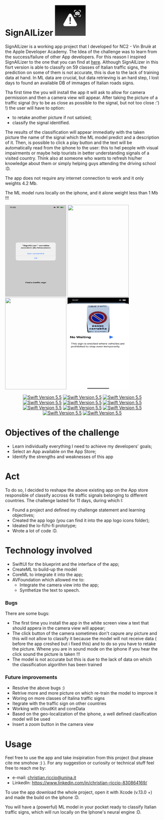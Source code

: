 # SignAILizer <img src="https://github.com/christianriccio/SignAILizer/blob/main/Detect Road Siagn/AppIcon.appiconset/settings87.png" width="100" height="100"> 

SignAILizer is a working app project that I developed for NC2 - Vin Brulè at the Apple Developer Academy. The Idea of the challenge was to learn from the success/failure of other App developers. For this reason I inspired SignAILizer to the one that you can find at [here](https://apps.apple.com/it/app/detect-road-sign/id1561498437). Although SignAILizer in this fisrt version is able to classify on 59 classes of Italian traffic signs, the prediction on some of them is not accurate, this is due to the lack of training data at hand. In ML data are crucial, but data retrieving is an hard step, I lost days to found an available DB of immages of Italian roads signs.

Tha first time the you will install the app it will ask to allow for camera permission and then a camera view will appear. After taking the picture of a traffic signal (try to be as close as possible to the signal, but not too close :') !) the user will have to option:
- to retake another picture if not satisied;
- classify the signal identified.

The results of the classification will appear immediatly with the taken picture the name of the signal which the ML model predict and a description of it. Then, is possible to click a play button and the text will be automatically read from the iphone to the user: this to hel people with visual impairments or maybe help tourists in better understanding signals of a visited country. Think also at someone who wants to refresh his/her knowledge about them or simply helping guys attending the driving school :D. 

The app does not require any internet connection to work and it only weights 4.2 Mb.

The ML model runs locally on the iphone, and it alone weight less than 1 Mb !!!

<img src="https://github.com/christianriccio/SignAILizer/blob/main/IMG_0027.PNG" width="200" height="300"> <img src="https://github.com/christianriccio/SignAILizer/blob/main/IMG_0032 2.PNG" width="200" height="300">  <img src="https://github.com/christianriccio/SignAILizer/blob/main/IMG_0033.PNG" width="200" height="300">  <img src="https://github.com/christianriccio/SignAILizer/blob/main/IMG_0034 2.PNG" width="200" height="300">

<p align="center">

<a href="#" alt="Swift Version">
        <img src="https://img.shields.io/static/v1?label=Framework%20Version&message=AVFoundation&color=brightgreen&logo=swift" alt="Swift Version 5.5"></a>

<a href="#" alt="Swift Version">
        <img src="https://img.shields.io/static/v1?label=BDesigned for %20Version&message=IPhone&color=brightgreen&logo=swift" alt="Swift Version 5.5"></a>
        
<a href="#" alt="Swift Version">
        <img src="https://img.shields.io/static/v1?label=Built for %20Version&message=iOS15&color=brightgreen&logo=swift" alt="Swift Version 5.5"></a>

<a href="#" alt="Swift Version">
        <img src="https://img.shields.io/static/v1?label=Swift%20Version&message=5.5&color=brightgreen&logo=swift" alt="Swift Version 5.5"></a>
        
<a href="#" alt="Swift Version">
        <img src="https://img.shields.io/static/v1?label=Xcode%20Version&message=13.0+&color=brightgreen&logo=swift" alt="Swift Version 5.5"></a>

<a href="#" alt="Swift Version">
        <img src="https://img.shields.io/static/v1?label=Framework%20Version&message=AVFoundation&color=brightgreen&logo=swift" alt="Swift Version 5.5"></a>
        
<a href="#" alt="Swift Version">
        <img src="https://img.shields.io/static/v1?label=Framework%20Version&message=CreateML&color=brightgreen&logo=swift" alt="Swift Version 5.5"></a>

<a href="#" alt="Swift Version">
        <img src="https://img.shields.io/static/v1?label=Framework%20Version&message=CoreML&color=brightgreen&logo=swift" alt="Swift Version 5.5"></a>
        
<a href="#" alt="Swift Version">
        <img src="https://img.shields.io/static/v1?label=Framework%20Version&message=SwiftUI&color=brightgreen&logo=swift" alt="Swift Version 5.5"></a>


<a href="#" alt="Swift Version">
        <img src="https://img.shields.io/static/v1?label=Framework%20Version&message=Foundation&color=brightgreen&logo=swift" alt="Swift Version 5.5"></a>


<a href="#" alt="Swift Version">
        <img src="https://img.shields.io/static/v1?label=Framework%20Version&message=AVFoundation&color=brightgreen&logo=swift" alt="Swift Version 5.5"></a>
        
</p> 

# Objectives of the challenge

- Learn individually everything I need to achieve my developers' goals;
- Select an App available on the App Store; 
- Identify the strengths and weaknesses of this app


# Act 
To do so, I decided to reshape the above existing app on the App store responsible of classify accross 4k traffic signals belonging to different countries. The challenge lasted for 11 days, during which I: 

- Found a project and defined my challenge statement and learning objectives;
- Created the app logo (you can find it into the app logo icons folder);
- Ideated the lo-fi/hi-fi prototype;
- Wrote a lot of code :D.

# Technology involved

- SwiftUI for the blueprint and the interface of the app;
- CreateML to build-up the model 
- CoreML to integrate it into the app;
- AVFoundation which allowed me to:
    - Integrate the camera view into the app;
    - Synthetize the text to speech.


### Bugs

There are some bugs: 
 - The first time you install the app in the white screen view a text that should appera in the camera view will appear;
 - The click button of the camera sometimes don't capure any picture and this will not allow to classify it because the model will not receive data ( before the app creshed but i fixed this) and to do so you have to retake the picture. Whene you are in sound mode on the iphone if you hear the click sound the picture is taken !!!
 - The model is not accurate but this is due to the lack of data on which the classification algorithm has been trained

### Future improvements 
- Resolve the above bugs :)
- Retrive more and more picture on which re-train the model to improve it 
- Woring on more classes of Italina traffic signs 
- Itegrate with the traffic sign on other countries
- Working with cloudKit and coreData
- Based on the geo-localization of the iphone, a well defined clasification model will be used
- Insert a zoom button in the camera view

# Usage
Feel free to use the app and take insipiration from this project (but please cite me smohow :) ). For any suggestion or curiosity or technical stuff feel free to reach me by: 

- e-mail: christian.riccio@unina.it
- LinkedIn: https://www.linkedin.com/in/christian-riccio-830864169/

To use the app download the whole project, open it with Xcode (v.13.0 +) and made the build on the iphone :D.

You will have a (powerful) ML model in your pocket ready to classify Italian traffic signs, which will run locally on the Iphone's neural engine :D. 
